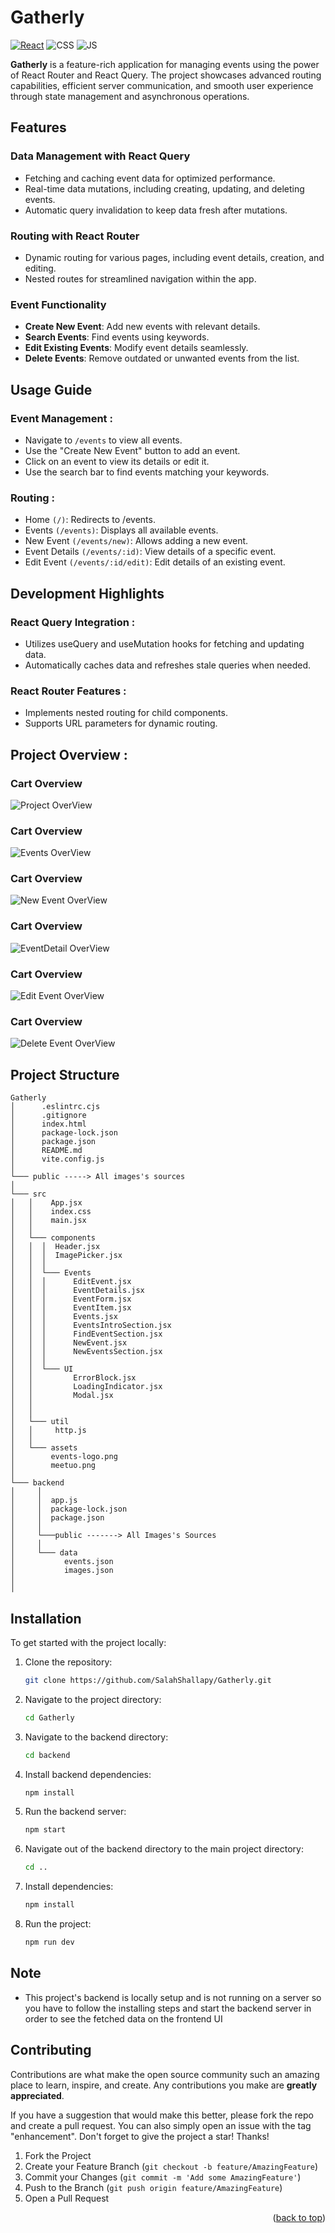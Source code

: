 # Gatherly

[![React](https://img.shields.io/badge/react-%2320232a.svg?style=for-the-badge&logo=react&logoColor=%2361DAFB)](https://react.dev/)
![CSS](https://img.shields.io/badge/CSS3-1572B6?style=for-the-badge&logo=css3&logoColor=white)
![JS](https://img.shields.io/badge/JavaScript-F7DF1E?style=for-the-badge&logo=javascript&logoColor=black)

**Gatherly** is a feature-rich application for managing events using the power of React Router and React Query. The project showcases advanced routing capabilities, efficient server communication, and smooth user experience through state management and asynchronous operations.

## Features

### **Data Management with React Query**

- Fetching and caching event data for optimized performance.
- Real-time data mutations, including creating, updating, and deleting events.
- Automatic query invalidation to keep data fresh after mutations.

### **Routing with React Router**

- Dynamic routing for various pages, including event details, creation, and editing.
- Nested routes for streamlined navigation within the app.

### **Event Functionality**

- **Create New Event**: Add new events with relevant details.
- **Search Events**: Find events using keywords.
- **Edit Existing Events**: Modify event details seamlessly.
- **Delete Events**: Remove outdated or unwanted events from the list.

## Usage Guide

### Event Management :

- Navigate to `/events` to view all events.
- Use the "Create New Event" button to add an event.
- Click on an event to view its details or edit it.
- Use the search bar to find events matching your keywords.

### Routing :

- Home `(/)`: Redirects to /events.
- Events `(/events)`: Displays all available events.
- New Event `(/events/new)`: Allows adding a new event.
- Event Details `(/events/:id)`: View details of a specific event.
- Edit Event `(/events/:id/edit)`: Edit details of an existing event.

## Development Highlights

### React Query Integration :

- Utilizes useQuery and useMutation hooks for fetching and updating data.
- Automatically caches data and refreshes stale queries when needed.

### React Router Features :

- Implements nested routing for child components.
- Supports URL parameters for dynamic routing.

## Project Overview :

### Cart Overview

![Project OverView](./public/overview.png)

### Cart Overview

![Events OverView](./public/eventsoverview.png)

### Cart Overview

![New Event OverView](./public/new.png)

### Cart Overview

![EventDetail OverView](./public/eventdetail.png)

### Cart Overview

![Edit Event OverView](<./public/Screenshot%20(262).png>)

### Cart Overview

![Delete Event OverView](./public/delete.png)

## Project Structure

```
Gatherly
│      .eslintrc.cjs
│      .gitignore
│      index.html
│      package-lock.json
│      package.json
│      README.md
│      vite.config.js
│
└─── public -----> All images's sources
│
└─── src
│   │    App.jsx
│   │    index.css
│   │    main.jsx
│   │
│   └─── components
│   │  │  Header.jsx
│   │  │  ImagePicker.jsx
│   │  │
│   │  └─── Events
│   │  │      EditEvent.jsx
│   │  │      EventDetails.jsx
│   │  │      EventForm.jsx
│   │  │      EventItem.jsx
│   │  │      Events.jsx
│   │  │      EventsIntroSection.jsx
│   │  │      FindEventSection.jsx
│   │  │      NewEvent.jsx
│   │  │      NewEventsSection.jsx
│   │  │
│   │  └─── UI
│   │         ErrorBlock.jsx
│   │         LoadingIndicator.jsx
│   │         Modal.jsx
│   │
│   │
│   └─── util
│   │     http.js
│   │
│   └─── assets
│        events-logo.png
│        meetuo.png
│
└─── backend
│     │
│     │  app.js
│     │  package-lock.json
│     │  package.json
│     │
│     └───public -------> All Images's Sources
│     │
│     └─── data
│           events.json
│           images.json
│
│
```

## Installation

To get started with the project locally:

1. Clone the repository:
   ```bash
   git clone https://github.com/SalahShallapy/Gatherly.git
   ```
2. Navigate to the project directory:
   ```bash
   cd Gatherly
   ```
3. Navigate to the backend directory:
   ```bash
   cd backend
   ```
4. Install backend dependencies:
   ```bash
   npm install
   ```
5. Run the backend server:
   ```bash
   npm start
   ```
6. Navigate out of the backend directory to the main project directory:
   ```bash
   cd ..
   ```
7. Install dependencies:
   ```bash
   npm install
   ```
8. Run the project:
   ```bash
   npm run dev
   ```

## Note

- This project's backend is locally setup and is not running on a server so you have to follow the installing steps and start the backend server in order to see the fetched data on the frontend UI

## Contributing

Contributions are what make the open source community such an amazing place to learn, inspire, and create. Any contributions you make are **greatly appreciated**.

If you have a suggestion that would make this better, please fork the repo and create a pull request. You can also simply open an issue with the tag "enhancement".
Don't forget to give the project a star! Thanks!

1.  Fork the Project
2.  Create your Feature Branch (`git checkout -b feature/AmazingFeature`)
3.  Commit your Changes (`git commit -m 'Add some AmazingFeature'`)
4.  Push to the Branch (`git push origin feature/AmazingFeature`)
5.  Open a Pull Request

   <p align="right">(<a href="#top">back to top</a>)</p>
